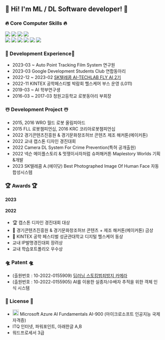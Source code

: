 ## :construction_worker: Hi! I'm ML / DL Software developer! :construction_worker:
<!--   
[![Top Langs](https://github-readme-stats.vercel.app/api/top-langs/?username=carrier1269&hide=XML,Rich%20Text%20Format&theme=discord_old_blurple&layout=compact&langs_count=8)](https://github.com/anuraghazra/github-readme-stats) -->
### :fire: Core Computer Skills :fire: 

<img src="https://img.shields.io/badge/Python3-3776AB?style=flat&logo=Python&logoColor=white"/></a>
<img src="https://img.shields.io/badge/Tensorflow-FF6F00?style=flat&logo=TensorFlow&logoColor=white"/></a>
<img src="https://img.shields.io/badge/ScikitLearn-F7931E?style=flat&logo=scikit-learn&logoColor=white"/></a>
<img src="https://img.shields.io/badge/Flask-000000?style=flat&logo=Flask&logoColor=white"/></a>  
<img src="https://img.shields.io/badge/Catia V5 R20-005386?style=flat&logo=Dassault Systèmes&logoColor=white"/></a> 
<img src="https://img.shields.io/badge/NVIDIA Jetson-76B900?style=flat&logo=NVIDIA&logoColor=white"/></a> 
<img src="https://img.shields.io/badge/Ubuntu-E95420?style=flat&logo=Ubuntu&logoColor=white"/></a> 
<img src="https://img.shields.io/badge/Iot-00B0D8?style=flat&logo=Probot&logoColor=white"/></a>
<img src="https://img.shields.io/badge/Microsoft Azure-0078D4?style=flat&logo=Microsoft Azure&logoColor=white"/></a>
<img src="https://img.shields.io/badge/MySQL-4479A1?style=flat&logo=MySQL&logoColor=white"/></a>

### :rocket: Development Experience:rocket: 
-   2023-03 ~             Auto Point Tracking Film System 연구원 
-   2023-03               Google Development Students Club 연합동아리
-   2022-12 ~ 2023-02     [SK텔레콤 AI-TECHLAB FLY AI 2기](https://www.skttechacademy.com/)
-   2022-11               KINTEX 공학페스티벌 박람회 헬스케어 부스 운영 (L011)
-   2019-03 ~             AI 학부연구생
-   2016-03 ~ 2017-03     청원고등학교 로봇동아리 부회장

### :snowman_with_snow: Development Project :snowman_with_snow: 
-   2015, 2016 WRO 월드 로봇 올림피아드
-   2015 FLL 로봇챔피언십, 2016 KRC 코리아로봇챔피언십
-   2022 경기콘텐츠진흥원 & 경기문화창조허브 콘텐츠 제조 해커톤(메이커톤)
-   2022 교내 캡스톤 디자인 경진대회
-   2022 Camera DL System For Crime Prevention(특허 공개출원)
-   2022 넥슨 메이플스토리 & 멋쟁이사자처럼 슈퍼해커톤 Maplestory Worlds 기획&개발
-   2023 SK텔레콤 A.(에이닷) Best Photographed Image Of Human Face 자동합성시스템

### 🏆 Awards 🏆
#### 2023
#### 2022
-   :trophy: 캡스톤 디자인 경진대회 대상
-   :1st_place_medal: 경기콘텐츠진흥원 & 경기문화창조허브 콘텐츠 + 제조 해커톤(메이커톤) 금상
-   :3rd_place_medal: KINTEX 공학 페스티벌 성균관대학교 디지털 헬스케어 동상 
-   교내 IP발명경진대회 장려상
-   교내 학습포트폴리오 우수상

### :flying_saucer: Patent :flying_saucer:
- (출원번호 : 10-2022-0155909) [딥러닝 스토킹범죄방지 카메라](https://doi.org/10.8080/1020220155909)
- (출원번호 : 10-2022-0155905) AI를 이용한 실종자/수배자 추적을 위한 객체 인식 시스템 

### :crystal_ball: License :crystal_ball:
- <img src="https://user-images.githubusercontent.com/58325946/215244321-3002313f-f77b-4eaa-93fa-00c671358149.png" width="20" height="20"> Microsoft Azure AI Fundamentals AI-900 (마이크로소프트 인공지능 국제자격증)
- ITQ 인터넷, 파워포인트, 아래한글 A,B
- 워드프로세서 3급



<!--
**carrier1269/carrier1269** is a ✨ _special_ ✨ repository because its `README.md` (this file) appears on your GitHub profile.

Here are some ideas to get you started:

- 🔭 I’m currently working on ...
- 🌱 I’m currently learning ...
- 👯 I’m looking to collaborate on ...
- 🤔 I’m looking for help with ...
- 💬 Ask me about ...
- 📫 How to reach me: ...
- 😄😄 Pronouns: ...
- ⚡ Fun fact: ... 
-->
